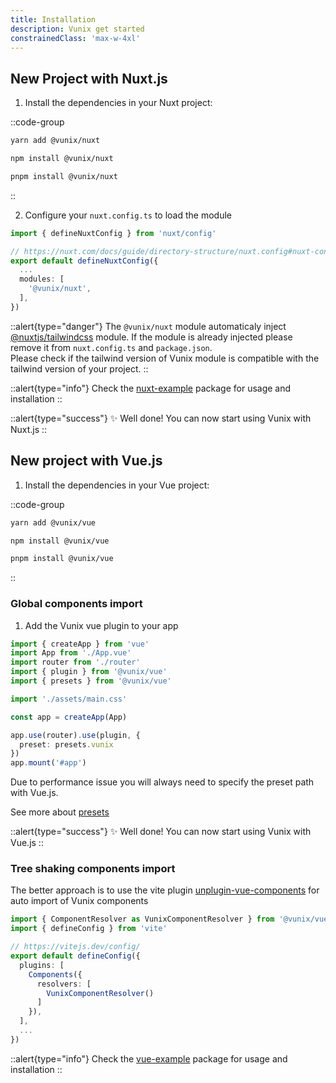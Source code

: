 ```yaml
---
title: Installation
description: Vunix get started
constrainedClass: 'max-w-4xl'
---
```



## New Project with Nuxt.js

1. Install the dependencies in your Nuxt project:

::code-group

  ```bash [yarn]
  yarn add @vunix/nuxt
  ```

  ```bash [npm]
  npm install @vunix/nuxt
  ```

  ```bash [pnpm]
  pnpm install @vunix/nuxt
  ```
::

2. Configure your `nuxt.config.ts` to load the module

```ts [nuxt.config.ts]
import { defineNuxtConfig } from 'nuxt/config'

// https://nuxt.com/docs/guide/directory-structure/nuxt.config#nuxt-config-file
export default defineNuxtConfig({
  ...
  modules: [
    '@vunix/nuxt',
  ],
})
```

::alert{type="danger"}
The `@vunix/nuxt` module automaticaly inject [@nuxtjs/tailwindcss](https://tailwindcss.nuxt.dev) module. If the module is already injected please remove it from `nuxt.config.ts` and `package.json`.
<br>
Please check if the tailwind version of Vunix module is compatible with the tailwind version of your project.
::

::alert{type="info"}
Check the [nuxt-example](https://github.com/gaetansenn/vunix/tree/main/apps/nuxt-example) package for usage and installation
::

::alert{type="success"}
✨ Well done! You can now start using Vunix with Nuxt.js
::

## New project with Vue.js

1. Install the dependencies in your Vue project:

::code-group

  ```bash [yarn]
  yarn add @vunix/vue
  ```

  ```bash [npm]
  npm install @vunix/vue
  ```

  ```bash [pnpm]
  pnpm install @vunix/vue
  ```
::

### Global components import
1. Add the Vunix vue plugin to your app

```ts [main.ts]
import { createApp } from 'vue'
import App from './App.vue'
import router from './router'
import { plugin } from '@vunix/vue'
import { presets } from '@vunix/vue'

import './assets/main.css'

const app = createApp(App)

app.use(router).use(plugin, {
  preset: presets.vunix
})
app.mount('#app')
```

Due to performance issue you will always need to specify the preset path with Vue.js.

See more about [presets](/get-started/theming)

::alert{type="success"}
✨ Well done! You can now start using Vunix with Vue.js
::


### Tree shaking components import
The better approach is to use the vite plugin [unplugin-vue-components](https://github.com/antfu/unplugin-vue-components) for auto import of Vunix components

```ts [vite.config.ts]
import { ComponentResolver as VunixComponentResolver } from '@vunix/vue'
import { defineConfig } from 'vite'

// https://vitejs.dev/config/
export default defineConfig({
  plugins: [
    Components({
      resolvers: [
        VunixComponentResolver()
      ]
    }),
  ],
  ...
})
```

::alert{type="info"}
Check the [vue-example](https://github.com/gaetansenn/vunix/tree/main/apps/vue-example) package for usage and installation
::